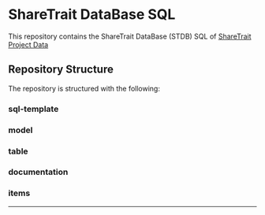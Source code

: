 # ShareTrait DataBase SQL

This repository contains the ShareTrait DataBase (STDB) SQL of [ShareTrait Project Data](https://github.com/ShareTraitProject) 

## Repository Structure

The repository is structured with the following:

### sql-template
### model
### table
### documentation
### items

---



